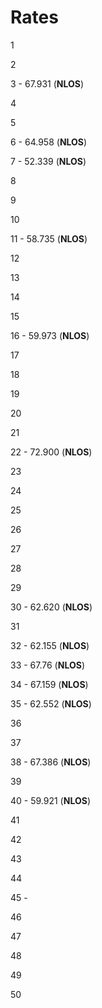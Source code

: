 # Rates

1

2

3 - 67.931 (**NLOS**)

4

5

6 - 64.958 (**NLOS**)

7 - 52.339 (**NLOS**)

8

9

10

11 - 58.735 (**NLOS**)

12

13

14

15

16 - 59.973 (**NLOS**)

17

18

19

20

21

22 - 72.900 (**NLOS**)

23

24

25

26

27

28

29

30 - 62.620 (**NLOS**)

31

32 - 62.155 (**NLOS**)

33 - 67.76 (**NLOS**)

34 - 67.159 (**NLOS**)

35 - 62.552 (**NLOS**)

36

37

38 - 67.386 (**NLOS**)

39

40 - 59.921 (**NLOS**)

41

42

43

44

45 - 

46

47

48

49

50
